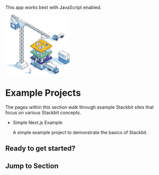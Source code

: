 This app works best with JavaScript enabled.



























![Stackbit](/docs/images/stackbit-crane-sm.png)

Example Projects
================

The pages within this section walk through example Stackbit sites that focus on various Stackbit concepts.

-   <a href="/docs/reference/examples/simple-nextjs/" class="docs-item-link"></a>
    Simple Next.js Example

    <span class="icon-angle-right" aria-hidden="true"></span>
    A simple example project to demonstrate the basics of Stackbit.

Ready to get started?
---------------------



Jump to Section
---------------












